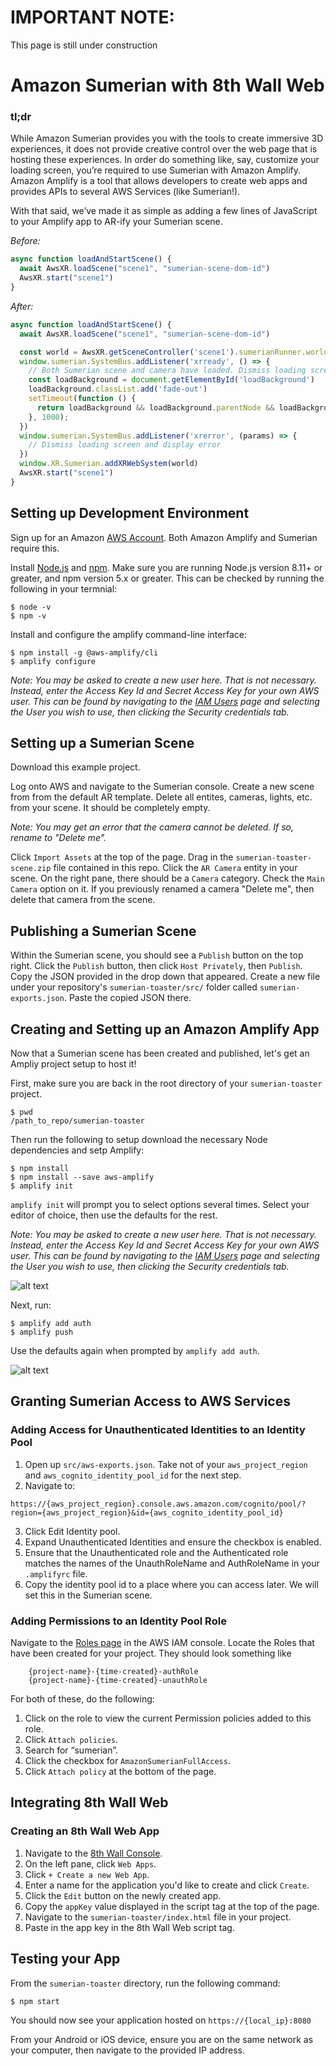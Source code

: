 # IMPORTANT NOTE:

This page is still under construction

# Amazon Sumerian with 8th Wall Web
### tl;dr
While Amazon Sumerian provides you with the tools to create immersive 3D experiences, it does not provide creative control over the web page that is hosting these experiences. In order do something like, say, customize your loading screen, you’re required to use Sumerian with Amazon Amplify. Amazon Amplify is a tool that allows developers to create web apps and provides APIs to several AWS Services (like Sumerian!).

With that said, we’ve made it as simple as adding a few lines of JavaScript to your Amplify app to AR-ify your Sumerian scene.

*Before:*
```javascript
async function loadAndStartScene() {
  await AwsXR.loadScene("scene1", "sumerian-scene-dom-id")
  AwsXR.start("scene1")
}
```

*After:*
```javascript
async function loadAndStartScene() {
  await AwsXR.loadScene("scene1", "sumerian-scene-dom-id")

  const world = AwsXR.getSceneController('scene1').sumerianRunner.world
  window.sumerian.SystemBus.addListener('xrready', () => {
    // Both Sumerian scene and camera have loaded. Dismiss loading screen.
    const loadBackground = document.getElementById('loadBackground')
    loadBackground.classList.add('fade-out')
    setTimeout(function () {
      return loadBackground && loadBackground.parentNode && loadBackground.parentNode.removeChild(loadBackground);
    }, 1000);
  })
  window.sumerian.SystemBus.addListener('xrerror', (params) => {
    // Dismiss loading screen and display error
  })
  window.XR.Sumerian.addXRWebSystem(world)
  AwsXR.start("scene1")
}
```

## Setting up Development Environment
Sign up for an Amazon [AWS Account](https://portal.aws.amazon.com/billing/signup?redirect_url=https%3A%2F%2Faws.amazon.com%2Fregistration-confirmation#/start). Both Amazon Amplify and Sumerian require this.

Install [Node.js](https://nodejs.org/en/download/) and [npm](https://www.npmjs.com/get-npm).
Make sure you are running Node.js version 8.11+ or greater, and npm version 5.x or greater. This can be checked by running the following in your termnial:
```
$ node -v
$ npm -v
```

Install and configure the amplify command-line interface:
```
$ npm install -g @aws-amplify/cli
$ amplify configure
```

*Note: You may be asked to create a new user here. That is not necessary. Instead, enter the Access Key Id and Secret Access Key for your own AWS user. This can be found by navigating to the [IAM Users](https://console.aws.amazon.com/iam/home#/users) page and selecting the User you wish to use, then clicking the Security credentials tab.*

## Setting up a Sumerian Scene

Download this example project.

Log onto AWS and navigate to the Sumerian console.
Create a new scene from from the default AR template.
Delete all entites, cameras, lights, etc. from your scene. It should be completely empty.

*Note: You may get an error that the camera cannot be deleted. If so, rename to "Delete me".*

Click `Import Assets` at the top of the page.
Drag in the `sumerian-toaster-scene.zip` file contained in this repo.
Click the `AR Camera` entity in your scene.
On the right pane, there should be a `Camera` category. Check the `Main Camera` option on it.
If you previously renamed a camera "Delete me", then delete that camera from the scene.

## Publishing a Sumerian Scene
Within the Sumerian scene, you should see a `Publish` button on the top right.
Click the `Publish` button, then click `Host Privately`, then `Publish`.
Copy the JSON provided in the drop down that appeared.
Create a new file under your repository's `sumerian-toaster/src/` folder called `sumerian-exports.json`. Paste the copied JSON there.

## Creating and Setting up an Amazon Amplify App
Now that a Sumerian scene has been created and published, let's get an Ampliy project setup to host it!

First, make sure you are back in the root directory of your `sumerian-toaster` project.
```
$ pwd
/path_to_repo/sumerian-toaster
 ```

Then run the following to setup download the necessary Node dependencies and setp Amplify:
```shell
$ npm install
$ npm install --save aws-amplify
$ amplify init
```
`amplify init` will prompt you to select options several times. Select your editor of choice, then use the defaults for the rest.

*Note: You may be asked to create a new user here. That is not necessary. Instead, enter the Access Key Id and Secret Access Key for your own AWS user. This can be found by navigating to the [IAM Users](https://console.aws.amazon.com/iam/home#/users) page and selecting the User you wish to use, then clicking the Security credentials tab.*

![alt text](https://i.imgur.com/6NlUPiz.png)

Next, run:
```shell
$ amplify add auth
$ amplify push
```

Use the defaults again when prompted by `amplify add auth`.

![alt text](https://i.imgur.com/L2wdBtP.png)

## Granting Sumerian Access to AWS Services
### Adding Access for Unauthenticated Identities to an Identity Pool
1) Open up `src/aws-exports.json`. Take not of your `aws_project_region` and `aws_cognito_identity_pool_id` for the next step.
2) Navigate to:
```url
https://{aws_project_region}.console.aws.amazon.com/cognito/pool/?region={aws_project_region}&id={aws_cognito_identity_pool_id}
```
3) Click Edit Identity pool.
4) Expand Unauthenticated Identities and ensure the checkbox is enabled.
5) Ensure that the Unauthenticated role and the Authenticated role matches the names of the UnauthRoleName and AuthRoleName in your `.amplifyrc` file.
6) Copy the identity pool id to a place where you can access later. We will set this in the Sumerian scene.

### Adding Permissions to an Identity Pool Role
Navigate to the [Roles page](https://console.aws.amazon.com/iam/home#/roles) in the AWS IAM console. Locate the Roles that have been created for your project. They should look something like
```
	{project-name}-{time-created}-authRole
	{project-name}-{time-created}-unauthRole
```

For both of these, do the following:
1) Click on the role to view the current Permission policies added to this role.
2) Click `Attach policies`.
3) Search for “sumerian”.
4) Click the checkbox for `AmazonSumerianFullAccess`.
5) Click `Attach policy` at the bottom of the page.

## Integrating 8th Wall Web
### Creating an 8th Wall Web App
1) Navigate to the [8th Wall Console](https://console.8thwall.com/).
2) On the left pane, click `Web Apps`.
3) Click `+ Create a new Web App`.
4) Enter a name for the application you'd like to create and click `Create`.
5) Click the `Edit` button on the newly created app.
6) Copy the `appKey` value displayed in the script tag at the top of the page.
7) Navigate to the `sumerian-toaster/index.html` file in your project.
8) Paste in the app key in the 8th Wall Web script tag.

## Testing your App
From the `sumerian-toaster` directory, run the following command:
```
$ npm start
```

You should now see your application hosted on `https://{local_ip}:8080`

From your Android or iOS device, ensure you are on the same network as your computer, then navigate to the
provided IP address.
